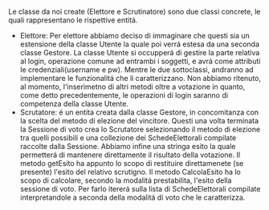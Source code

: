 Le classe da noi create (Elettore e Scrutinatore) sono due classi concrete, le quali rappresentano le rispettive entitá.
  - Elettore: Per elettore abbiamo deciso di immaginare che questi sia un estensione della classe Utente la quale poi verrá estesa da una seconda classe Gestore.
              La classe Utente si occupperá di gestire la parte relativa al login, operazione comune ad entrambi i soggetti, e avrá come attributi le credenziali(username e                   pw). Mentre le due sottoclassi, andranno ad implementare le funzionalitá che li caratterizzano.
              Non abbiamo ritenuto, al momento, l'inserimetno di altri metodi oltre a votazione in quanto, come detto precedentemente, le operazioni di login saranno di                       competenza della classe Utente.
  - Scrutatore: é un entita creata dalla classe Gestore, in concomitanza con la scelta del metodo di elezione del vincitore. Questi una volta terminata la Sessione di voto crea                 lo Scrutatore selezionando il metodo di elezione tra quelli possibili e una collezione dei SchedeElettorali compilate raccolte dalla Sessione.
                Abbiamo infine una stringa esito la quale permetterá di mantenere direttamente il risultato della votazione. Il metodo getEsito ha appunto lo scopo di                           restituire direttamenete (se presente) l'esito del relativo scrutigno. Il metodo CalcolaEsito ha lo scopo di calcolare, secondo la modalitá prestabilita,                       l'esito della sessione di voto. Per farlo itererá sulla lista di SchedeElettorali compilate interpretandole a seconda della modalitá di voto che le                             caratterizza.


